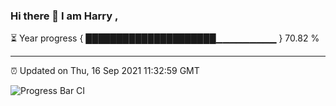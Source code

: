 ### Hi there 👋 I am Harry , 

⏳ Year progress { █████████████████████▁▁▁▁▁▁▁▁▁ } 70.82 %

---

⏰ Updated on Thu, 16 Sep 2021 11:32:59 GMT

![Progress Bar CI](https://github.com/duykhang68/duykhang68/workflows/Progress%20Bar%20CI/badge.svg)

